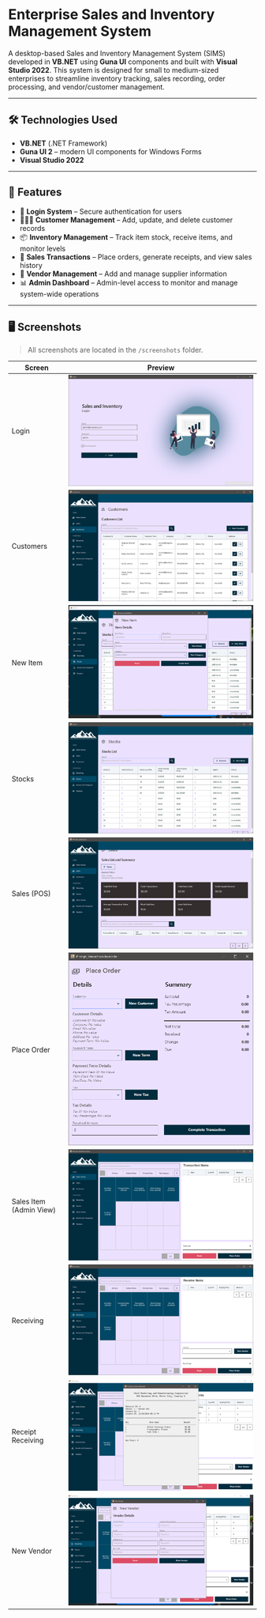 # Enterprise Sales and Inventory Management System

A desktop-based Sales and Inventory Management System (SIMS) developed in **VB.NET** using **Guna UI** components and built with **Visual Studio 2022**. This system is designed for small to medium-sized enterprises to streamline inventory tracking, sales recording, order processing, and vendor/customer management.

---

## 🛠️ Technologies Used

- **VB.NET** (.NET Framework)
- **Guna UI 2** – modern UI components for Windows Forms
- **Visual Studio 2022**

---

## 🚀 Features

- 🔐 **Login System** – Secure authentication for users
- 🧑‍🤝‍🧑 **Customer Management** – Add, update, and delete customer records
- 📦 **Inventory Management** – Track item stock, receive items, and monitor levels
- 🛒 **Sales Transactions** – Place orders, generate receipts, and view sales history
- 🚚 **Vendor Management** – Add and manage supplier information
- 📊 **Admin Dashboard** – Admin-level access to monitor and manage system-wide operations

---

## 🖥️ Screenshots

> All screenshots are located in the `/screenshots` folder.

| Screen | Preview |
|--------|---------|
| Login | ![](screenshots/sims-login.png) |
| Customers | ![](screenshots/sims-customers.png) |
| New Item | ![](screenshots/sims-newItem.png) |
| Stocks | ![](screenshots/sims-stocks.png) |
| Sales (POS) | ![](screenshots/sims-sales.png) |
| Place Order | ![](screenshots/sims-placeOrder.png) |
| Sales Item (Admin View) | ![](screenshots/sims-salesItem_admin.png) |
| Receiving | ![](screenshots/sims-receiving.png) |
| Receipt Receiving | ![](screenshots/sims-receiptReceiving.png) |
| New Vendor | ![](screenshots/sims-newVendor.png) |
